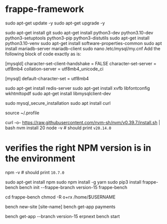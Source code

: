 # frappe-framework



sudo apt-get update -y
sudo apt-get upgrade -y

sudo apt-get install git
sudo apt-get install python3-dev python3.10-dev python3-setuptools python3-pip python3-distutils
sudo apt-get install python3.10-venv
sudo apt-get install software-properties-common
sudo apt install mariadb-server mariadb-client
sudo nano /etc/mysql/my.cnf
Add the following block of code exactly as is:

[mysqld]
character-set-client-handshake = FALSE
character-set-server = utf8mb4
collation-server = utf8mb4_unicode_ci

[mysql]
default-character-set = utf8mb4

sudo apt-get install redis-server
sudo apt-get install xvfb libfontconfig wkhtmltopdf
sudo apt-get install libmysqlclient-dev

sudo mysql_secure_installation
sudo apt install curl


source ~/.profile


curl -o- https://raw.githubusercontent.com/nvm-sh/nvm/v0.39.7/install.sh | bash
nvm install 20
node -v # should print `v20.14.0`

# verifies the right NPM version is in the environment
npm -v # should print `10.7.0`

sudo apt-get install npm
sudo npm install -g yarn
sudo pip3 install frappe-bench
bench init --frappe-branch version-15 frappe-bench

cd frappe-bench
chmod -R o+rx /home/$USERNAME


bench new-site [site-name]
bench get-app payments

bench get-app --branch version-15 erpnext
bench start
